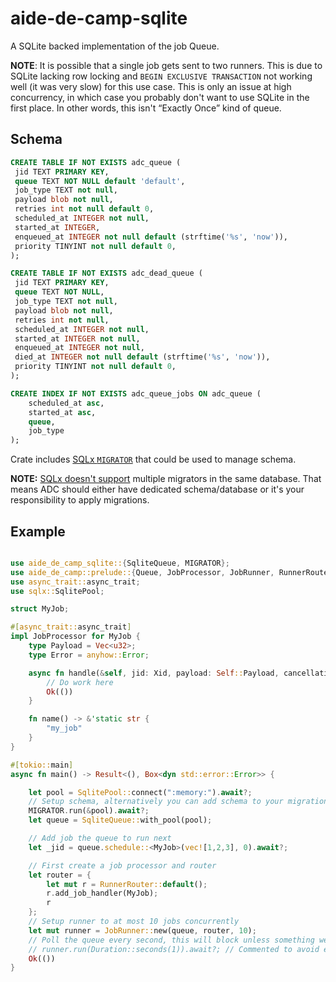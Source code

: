 # aide-de-camp-sqlite

A SQLite backed implementation of the job Queue.

**NOTE**: It is possible that a single job gets sent to two runners. This is due to SQLite lacking
row locking and `BEGIN EXCLUSIVE TRANSACTION` not working well (it was very slow) for this use
case. This is only an issue at high concurrency, in which case you probably don't want to use
SQLite in the first place. In other words, this isn't “Exactly Once” kind of queue.

## Schema

```sql
CREATE TABLE IF NOT EXISTS adc_queue (
 jid TEXT PRIMARY KEY,
 queue TEXT NOT NULL default 'default',
 job_type TEXT not null,
 payload blob not null,
 retries int not null default 0,
 scheduled_at INTEGER not null,
 started_at INTEGER,
 enqueued_at INTEGER not null default (strftime('%s', 'now')),
 priority TINYINT not null default 0,
);

CREATE TABLE IF NOT EXISTS adc_dead_queue (
 jid TEXT PRIMARY KEY,
 queue TEXT NOT NULL,
 job_type TEXT not null,
 payload blob not null,
 retries int not null,
 scheduled_at INTEGER not null,
 started_at INTEGER not null,
 enqueued_at INTEGER not null,
 died_at INTEGER not null default (strftime('%s', 'now')),
 priority TINYINT not null default 0,
);

CREATE INDEX IF NOT EXISTS adc_queue_jobs ON adc_queue (
    scheduled_at asc,
    started_at asc,
    queue,
    job_type
);
```

Crate includes [SQLx `MIGRATOR`](https://docs.rs/sqlx/0.4.0-beta.1/sqlx/macro.migrate.html) that could be used to manage schema.

**NOTE:** [SQLx doesn't support](https://github.com/launchbadge/sqlx/issues/1698) multiple migrators in the same database. That means ADC should either have dedicated schema/database or it's your responsibility to apply migrations.

## Example

```rust

use aide_de_camp_sqlite::{SqliteQueue, MIGRATOR};
use aide_de_camp::prelude::{Queue, JobProcessor, JobRunner, RunnerRouter, Duration, Xid, CancellationToken};
use async_trait::async_trait;
use sqlx::SqlitePool;

struct MyJob;

#[async_trait::async_trait]
impl JobProcessor for MyJob {
    type Payload = Vec<u32>;
    type Error = anyhow::Error;

    async fn handle(&self, jid: Xid, payload: Self::Payload, cancellation_token: CancellationToken) -> Result<(), Self::Error> {
        // Do work here
        Ok(())
    }

    fn name() -> &'static str {
        "my_job"
    }
}

#[tokio::main]
async fn main() -> Result<(), Box<dyn std::error::Error>> {

    let pool = SqlitePool::connect(":memory:").await?;
    // Setup schema, alternatively you can add schema to your migrations.
    MIGRATOR.run(&pool).await?;
    let queue = SqliteQueue::with_pool(pool);

    // Add job the queue to run next
    let _jid = queue.schedule::<MyJob>(vec![1,2,3], 0).await?;

    // First create a job processor and router
    let router = {
        let mut r = RunnerRouter::default();
        r.add_job_handler(MyJob);
        r
    };
    // Setup runner to at most 10 jobs concurrently
    let mut runner = JobRunner::new(queue, router, 10);
    // Poll the queue every second, this will block unless something went really wrong.
    // runner.run(Duration::seconds(1)).await?; // Commented to avoid endlessly blocking this doctest.
    Ok(())
}
```
